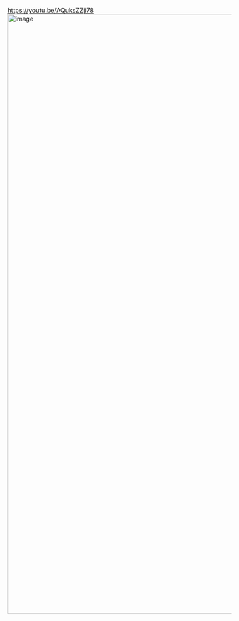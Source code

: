 https://youtu.be/AQuksZZji78
<img width="2858" height="1346" alt="image" src="https://github.com/user-attachments/assets/09d5ca8a-9091-4a19-b92f-d99c74e88375" />
